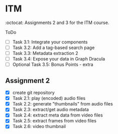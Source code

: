 # ITM
:octocat: Assignments 2 and 3 for the ITM course.

ToDo
- [ ] Task 3.1: Integrate your components
- [ ] Task 3.2: Add a tag-based search page
- [ ] Task 3.3: Metadata extraction 2
- [ ] Task 3.4: Expose your data in Graph Dracula
- [ ] Optional Task 3.5: Bonus Points - extra

## Assignment 2 ##
- [x] create git repository
- [x] Task 2.1: play (encoded) audio files
- [x] Task 2.2: generate "thumbnails" from audio files
- [x] Task 2.3: extract/get audio metadata
- [x] Task 2.4: extract meta data from video files
- [x] Task 2.5: extract frames from video files
- [x] Task 2.6: video thumbnail
